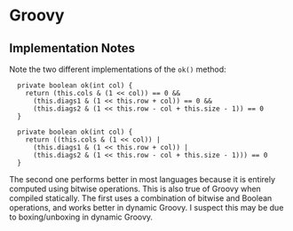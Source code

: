 # Groovy

## Implementation Notes

Note the two different implementations of the `ok()` method:

      private boolean ok(int col) {
        return (this.cols & (1 << col)) == 0 &&
          (this.diags1 & (1 << this.row + col)) == 0 &&
          (this.diags2 & (1 << this.row - col + this.size - 1)) == 0
      }

      private boolean ok(int col) {
        return ((this.cols & (1 << col)) |
          (this.diags1 & (1 << this.row + col)) |
          (this.diags2 & (1 << this.row - col + this.size - 1))) == 0
      }

The second one performs better in most languages because it is entirely
computed using bitwise operations. This is also true of Groovy when
compiled statically. The first uses a combination of bitwise and Boolean
operations, and works better in dynamic Groovy. I suspect this may be
due to boxing/unboxing in dynamic Groovy.

